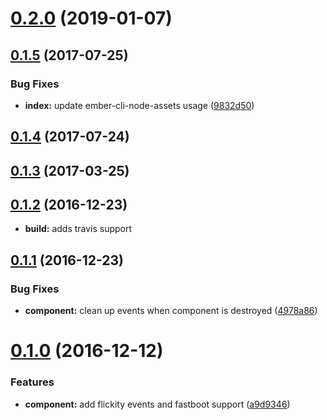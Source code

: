 # [0.2.0](https://github.com/travelbank/ember-flickity/compare/0.1.5...0.2.0) (2019-01-07)



<a name="0.1.5"></a>
## [0.1.5](https://github.com/travelbank/ember-flickity/compare/0.1.4...v0.1.5) (2017-07-25)


### Bug Fixes

* **index:** update ember-cli-node-assets usage ([9832d50](https://github.com/travelbank/ember-flickity/commit/9832d50))


<a name="0.1.4"></a>
## [0.1.4](https://github.com/travelbank/ember-flickity/compare/0.1.5...v0.1.4) (2017-07-24)



<a name="0.1.3"></a>
## [0.1.3](https://github.com/travelbank/ember-flickity/compare/0.1.2...v0.1.3) (2017-03-25)



<a name="0.1.2"></a>
## [0.1.2](https://github.com/travelbank/ember-flickity/compare/0.1.1...v0.1.2) (2016-12-23)

* **build:** adds travis support

<a name="0.1.1"></a>
## [0.1.1](https://github.com/travelbank/ember-flickity/compare/0.1.0...v0.1.1) (2016-12-23)


### Bug Fixes

* **component:** clean up events when component is destroyed ([4978a86](https://github.com/travelbank/ember-flickity/commit/4978a86))



<a name="0.1.0"></a>
# [0.1.0](https://github.com/travelbank/ember-flickity/compare/v0.0.2...v0.1.0) (2016-12-12)


### Features

* **component:** add flickity events and fastboot support ([a9d9346](https://github.com/travelbank/ember-flickity/commit/a9d9346))
